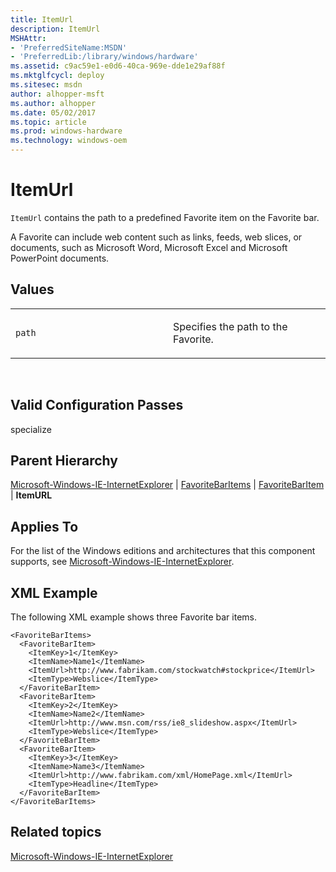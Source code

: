 ```yaml
---
title: ItemUrl
description: ItemUrl
MSHAttr:
- 'PreferredSiteName:MSDN'
- 'PreferredLib:/library/windows/hardware'
ms.assetid: c9ac59e1-e0d6-40ca-969e-dde1e29af88f
ms.mktglfcycl: deploy
ms.sitesec: msdn
author: alhopper-msft
ms.author: alhopper
ms.date: 05/02/2017
ms.topic: article
ms.prod: windows-hardware
ms.technology: windows-oem
---
```


# ItemUrl


`ItemUrl` contains the path to a predefined Favorite item on the Favorite bar.

A Favorite can include web content such as links, feeds, web slices, or documents, such as Microsoft Word, Microsoft Excel and Microsoft PowerPoint documents.

## Values


<table>
<colgroup>
<col width="50%" />
<col width="50%" />
</colgroup>
<tbody>
<tr class="odd">
<td><p><code>path</code></p></td>
<td><p>Specifies the path to the Favorite.</p></td>
</tr>
</tbody>
</table>

 

## Valid Configuration Passes


specialize

## Parent Hierarchy


[Microsoft-Windows-IE-InternetExplorer](microsoft-windows-ie-internetexplorer.md) | [FavoriteBarItems](microsoft-windows-ie-internetexplorer-favoritebaritems.md) | [FavoriteBarItem](microsoft-windows-ie-internetexplorer-favoritebaritems-favoritebaritem.md) | **ItemURL**

## Applies To


For the list of the Windows editions and architectures that this component supports, see [Microsoft-Windows-IE-InternetExplorer](microsoft-windows-ie-internetexplorer.md).

## XML Example


The following XML example shows three Favorite bar items.

```
<FavoriteBarItems> 
  <FavoriteBarItem> 
    <ItemKey>1</ItemKey> 
    <ItemName>Name1</ItemName> 
    <ItemUrl>http://www.fabrikam.com/stockwatch#stockprice</ItemUrl> 
    <ItemType>Webslice</ItemType> 
  </FavoriteBarItem> 
  <FavoriteBarItem> 
    <ItemKey>2</ItemKey> 
    <ItemName>Name2</ItemName> 
    <ItemUrl>http://www.msn.com/rss/ie8_slideshow.aspx</ItemUrl> 
    <ItemType>Webslice</ItemType> 
  </FavoriteBarItem> 
  <FavoriteBarItem> 
    <ItemKey>3</ItemKey> 
    <ItemName>Name3</ItemName> 
    <ItemUrl>http://www.fabrikam.com/xml/HomePage.xml</ItemUrl> 
    <ItemType>Headline</ItemType> 
  </FavoriteBarItem> 
</FavoriteBarItems>
```

## Related topics


[Microsoft-Windows-IE-InternetExplorer](microsoft-windows-ie-internetexplorer.md)

 

 







